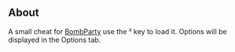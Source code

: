 ## About
A small cheat for [BombParty](http://bombparty.sparklinlabs.com/) use the ² key to load it. Options will be displayed in the Options tab.